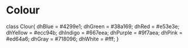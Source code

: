 # Colour

class Clour{
  dhBlue = #4299e1;
  dhGreen = #38a169;
  dhRed = #e53e3e;
  dhYellow = #ecc94b;
  dhIndigo = #667eea;
  dhPurple = #9f7aea;
  dhPink = #ed64a6;
  dhGray = #718096;
  dhWhite = #fff;
}